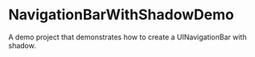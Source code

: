 NavigationBarWithShadowDemo
===========================

A demo project that demonstrates how to create a UINavigationBar with shadow.